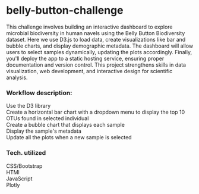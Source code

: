 # belly-button-challenge
This challenge involves building an interactive dashboard to explore microbial biodiversity in human navels using the Belly Button Biodiversity dataset. Here we use D3.js to load data, create visualizations like bar and bubble charts, and display demographic metadata. The dashboard will allow users to select samples dynamically, updating the plots accordingly. Finally, you'll deploy the app to a static hosting service, ensuring proper documentation and version control. This project strengthens skills in data visualization, web development, and interactive design for scientific analysis.

### Workflow description:
Use the D3 library\
Create a horizontal bar chart with a dropdown menu to display the top 10 OTUs found in selected individual\
Create a bubble chart that displays each sample\
Display the sample's metadata\
Update all the plots when a new sample is selected

### Tech. utilized
CSS/Bootstrap\
HTMl\
JavaScript\
Plotly

